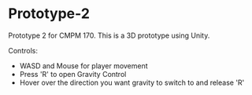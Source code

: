 # Prototype-2
Prototype 2 for CMPM 170. This is a 3D prototype using Unity.


Controls:
- WASD and Mouse for player movement
- Press 'R' to open Gravity Control
 - Hover over the direction you want gravity to switch to and release 'R'
